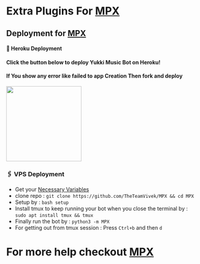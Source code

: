 # Extra Plugins For [MPX](https://github.com/TheTeamVivek/MPX)

## Deployment for [MPX](https://github.com/TheTeamVivek/MPX)

#### 🚀 Heroku Deployment

<h4>Click the button below to deploy Yukki Music Bot on Heroku!</h4>    
<h4>If You show any error like failed to app Creation Then fork and deploy </h4>
<a href="https://dashboard.heroku.com/new?template=https://github.com/TheTeamVivek/MPX"><img src="https://img.shields.io/badge/Deploy%20To%20Heroku-teal?style=for-the-badge&logo=heroku" width="200""/></a>

### 🖇 VPS Deployment

- Get your [Necessary Variables](https://github.com/TheTeamVivek/MPX/blob/master/sample.env)
- clone repo : `git clone https://github.com/TheTeamVivek/MPX && cd MPX`
- Setup by : `bash setup`
- Install tmux to keep running your bot when you close the terminal by :
  `sudo apt install tmux && tmux`
- Finally run the bot by :
  `python3 -m MPX`
- For getting out from tmux session : Press `Ctrl+b` and then `d`<br>

# For more help checkout [MPX](https://github.com/TheTeamVivek/MPX)
